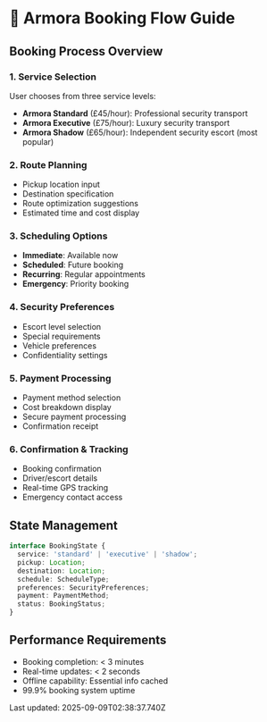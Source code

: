 # 🚗 Armora Booking Flow Guide

## Booking Process Overview

### 1. Service Selection
User chooses from three service levels:
- **Armora Standard** (£45/hour): Professional security transport
- **Armora Executive** (£75/hour): Luxury security transport  
- **Armora Shadow** (£65/hour): Independent security escort (most popular)

### 2. Route Planning
- Pickup location input
- Destination specification
- Route optimization suggestions
- Estimated time and cost display

### 3. Scheduling Options
- **Immediate**: Available now
- **Scheduled**: Future booking
- **Recurring**: Regular appointments
- **Emergency**: Priority booking

### 4. Security Preferences
- Escort level selection
- Special requirements
- Vehicle preferences
- Confidentiality settings

### 5. Payment Processing
- Payment method selection
- Cost breakdown display
- Secure payment processing
- Confirmation receipt

### 6. Confirmation & Tracking
- Booking confirmation
- Driver/escort details
- Real-time GPS tracking
- Emergency contact access

## State Management

```typescript
interface BookingState {
  service: 'standard' | 'executive' | 'shadow';
  pickup: Location;
  destination: Location;
  schedule: ScheduleType;
  preferences: SecurityPreferences;
  payment: PaymentMethod;
  status: BookingStatus;
}
```

## Performance Requirements
- Booking completion: < 3 minutes
- Real-time updates: < 2 seconds
- Offline capability: Essential info cached
- 99.9% booking system uptime

Last updated: 2025-09-09T02:38:37.740Z
